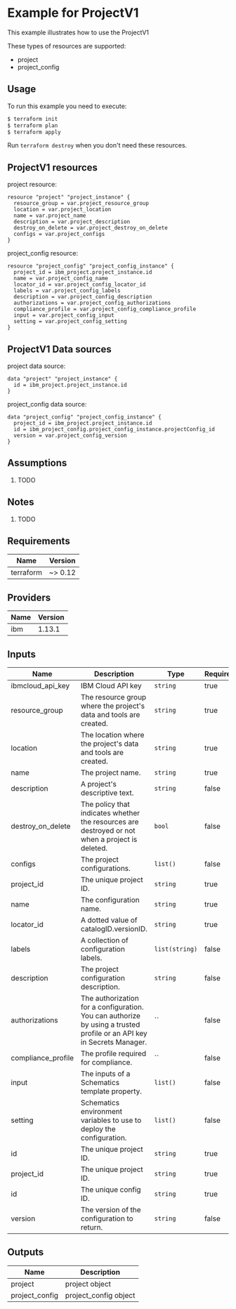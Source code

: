 # Example for ProjectV1

This example illustrates how to use the ProjectV1

These types of resources are supported:

* project
* project_config

## Usage

To run this example you need to execute:

```bash
$ terraform init
$ terraform plan
$ terraform apply
```

Run `terraform destroy` when you don't need these resources.


## ProjectV1 resources

project resource:

```hcl
resource "project" "project_instance" {
  resource_group = var.project_resource_group
  location = var.project_location
  name = var.project_name
  description = var.project_description
  destroy_on_delete = var.project_destroy_on_delete
  configs = var.project_configs
}
```
project_config resource:

```hcl
resource "project_config" "project_config_instance" {
  project_id = ibm_project.project_instance.id
  name = var.project_config_name
  locator_id = var.project_config_locator_id
  labels = var.project_config_labels
  description = var.project_config_description
  authorizations = var.project_config_authorizations
  compliance_profile = var.project_config_compliance_profile
  input = var.project_config_input
  setting = var.project_config_setting
}
```

## ProjectV1 Data sources

project data source:

```hcl
data "project" "project_instance" {
  id = ibm_project.project_instance.id
}
```
project_config data source:

```hcl
data "project_config" "project_config_instance" {
  project_id = ibm_project.project_instance.id
  id = ibm_project_config.project_config_instance.projectConfig_id
  version = var.project_config_version
}
```

## Assumptions

1. TODO

## Notes

1. TODO

## Requirements

| Name | Version |
|------|---------|
| terraform | ~> 0.12 |

## Providers

| Name | Version |
|------|---------|
| ibm | 1.13.1 |

## Inputs

| Name | Description | Type | Required |
|------|-------------|------|---------|
| ibmcloud\_api\_key | IBM Cloud API key | `string` | true |
| resource_group | The resource group where the project's data and tools are created. | `string` | true |
| location | The location where the project's data and tools are created. | `string` | true |
| name | The project name. | `string` | true |
| description | A project's descriptive text. | `string` | false |
| destroy_on_delete | The policy that indicates whether the resources are destroyed or not when a project is deleted. | `bool` | false |
| configs | The project configurations. | `list()` | false |
| project_id | The unique project ID. | `string` | true |
| name | The configuration name. | `string` | true |
| locator_id | A dotted value of catalogID.versionID. | `string` | true |
| labels | A collection of configuration labels. | `list(string)` | false |
| description | The project configuration description. | `string` | false |
| authorizations | The authorization for a configuration. You can authorize by using a trusted profile or an API key in Secrets Manager. | `` | false |
| compliance_profile | The profile required for compliance. | `` | false |
| input | The inputs of a Schematics template property. | `list()` | false |
| setting | Schematics environment variables to use to deploy the configuration. | `list()` | false |
| id | The unique project ID. | `string` | true |
| project_id | The unique project ID. | `string` | true |
| id | The unique config ID. | `string` | true |
| version | The version of the configuration to return. | `string` | false |

## Outputs

| Name | Description |
|------|-------------|
| project | project object |
| project_config | project_config object |

